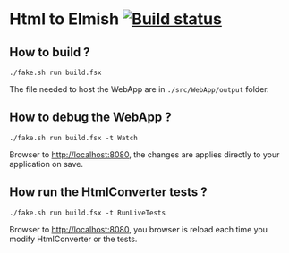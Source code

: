 # Html to Elmish [![Build status](https://ci.appveyor.com/api/projects/status/a9atdqi3pkcd755y/branch/master?svg=true)](https://ci.appveyor.com/project/MangelMaxime/html-to-elmish/branch/master)


## How to build ?

```shell
./fake.sh run build.fsx
```

The file needed to host the WebApp are in `./src/WebApp/output` folder.

## How to debug the WebApp ?

```shell
./fake.sh run build.fsx -t Watch
```

Browser to [http://localhost:8080](http://localhost:8080), the changes are applies directly to your application on save.

## How run the HtmlConverter tests ?

```shell
./fake.sh run build.fsx -t RunLiveTests
```

Browser to [http://localhost:8080](http://localhost:8080), you browser is reload each time you modify HtmlConverter or the tests.

